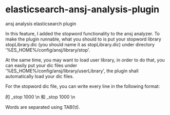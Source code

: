 elasticsearch-ansj-analysis-plugin
==================================

ansj analysis elasticsearch plugin

In this feature, I added the stopword functionality to the ansj analyzer. 
To make the plugin runnable, what you should to is put your stopword library
stopLibrary.dic (you should name it as stopLibrary.dic) under directory 
'%ES_HOME%/config/ansj/library/stop'.

At the same time, you may want to load user library, in order to do that, you 
can easily put your dic files under '%ES_HOME%/config/ansj/library/userLibrary',
the plugin shall automatically load your dic files.


For the stopword dic file, you can write every line in the following format:

的  _stop 1000 \n
和  _stop 1000 \n

Words are separated using TAB(\t).

